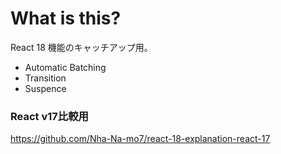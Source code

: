 # What is this?
React 18 機能のキャッチアップ用。

- Automatic Batching
- Transition
- Suspence

### React v17比較用
https://github.com/Nha-Na-mo7/react-18-explanation-react-17
